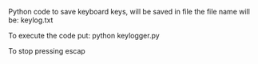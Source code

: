 Python code to save keyboard keys, will be saved in file the file name will be: keylog.txt

To execute the code put: python keylogger.py

To stop pressing escap
